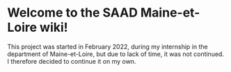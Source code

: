 # Welcome to the SAAD Maine-et-Loire wiki!

This project was started in February 2022, during my internship in the department of Maine-et-Loire, but due to lack of time, it was not continued. I therefore decided to continue it on my own.


